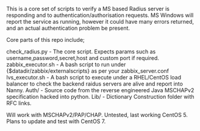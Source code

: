 This is a core set of scripts to verify a MS based Radius server is responding and to authentication/authorisation requests. MS Windows will report the service as running, however it could have many errors returned, and an actual authentication problem be present.

Core parts of this repo include;

check_radius.py - The core script. Expects params such as username,password,secret,host and custom port if required.
zabbix_executor.sh - A bash script to run under {$datadir/zabbix/externalscripts} as per your zabbix_server.conf
lvs_executor.sh - A bash script to execute under a RHEL/CentOS load balancer to check the backend raidus servers are alive and report into Nanny.
Auth/ - Source code from the reverse engineered Java MSCHAPv2 specification hacked into python.
Lib/ - Dictionary Construction folder with RFC links.

Will work with MSCHAPv2/PAP/CHAP. Untested, last working CentOS 5. Plans to update and test with CentOS 7. 
